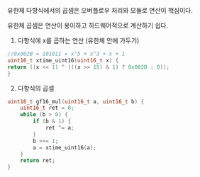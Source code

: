 유한체 다항식에서의 곱셈은
오버플로우 처리와 모듈로 연산이 핵심이다.

유한체 곱셈은 연산이 용이하고 하드웨어적으로 계산하기 쉽다.

1. 다항식에 x를 곱하는 연산 (유한체 안에 가두기)
~~~cpp
//0x002B = 101011 = x^5 + x^3 + x + 1
uint16_t xtime_uint16(uint16_t x) {
return ((x << 1) ^ (((x >> 15) & 1) ? 0x002B : 0));
}
~~~
2. 다항식의 곱셈
~~~cpp
uint16_t gf16_mul(uint16_t a, uint16_t b) {
	uint16_t ret = 0;
	while (b > 0) {
		if (b & 1) {
			ret ^= a;
		}
		b >>= 1;
		a = xtime_uint16(a);
	}
	return ret;
}
~~~

